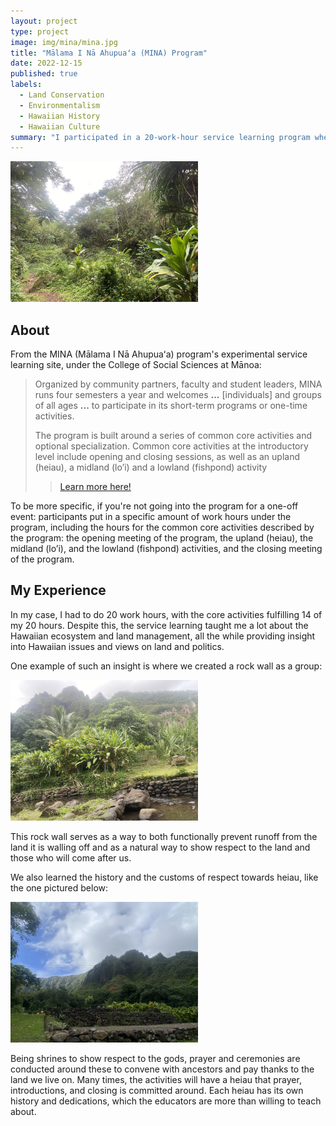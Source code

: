 ```yaml
---
layout: project
type: project
image: img/mina/mina.jpg
title: "Mālama I Nā Ahupuaʻa (MINA) Program"
date: 2022-12-15
published: true
labels:
  - Land Conservation
  - Environmentalism
  - Hawaiian History
  - Hawaiian Culture
summary: "I participated in a 20-work-hour service learning program where I helped the community while learning indigenous culture and history."
---
```


<img src="../img/mina/forestpath.jpg" width="300px" >

## About

From the MINA (Mālama I Nā Ahupuaʻa) program's experimental service learning site, under the College of Social Sciences at Mānoa:
> Organized by community partners, faculty and student leaders, MINA runs four semesters a year and welcomes **...** [individuals] and groups of all ages **...** to participate in its short-term programs or one-time activities.
>
>The program is built around a series of common core activities and optional specialization. Common core activities at the introductory level include opening and closing sessions, as well as an upland (heiau), a midland (lo’i) and a lowland (fishpond) activity
>> [Learn more here!]((https://socialsciences.manoa.hawaii.edu/study-at-css/experiential-learning/service-learning/mina/))

To be more specific, if you're not going into the program for a one-off event: participants put in a specific amount of work hours under the program, including the hours for the common core activities described by the program: the opening meeting of the program, the upland (heiau), the midland (lo’i), and the lowland (fishpond) activities, and the closing meeting of the program. 

## My Experience

In my case, I had to do 20 work hours, with the core activities fulfilling 14 of my 20 hours. Despite this, the service learning taught me a lot about the Hawaiian ecosystem and land management, all the while providing insight into Hawaiian issues and views on land and politics.

One example of such an insight is where we created a rock wall as a group:

<img src="../img/mina/rockwall.jpg" class="img-fluid" width="300px" >

This rock wall serves as a way to both functionally prevent runoff from the land it is walling off and as a natural way to show respect to the land and those who will come after us.

We also learned the history and the customs of respect towards heiau, like the one pictured below:

<img src="../img/mina/mauka.jpg" class="img-fluid" width="300px" >

Being shrines to show respect to the gods, prayer and ceremonies are conducted around these to convene with ancestors and pay thanks to the land we live on. Many times, the activities will have a heiau that prayer, introductions, and closing is committed around. Each heiau has its own history and dedications, which the educators are more than willing to teach about.